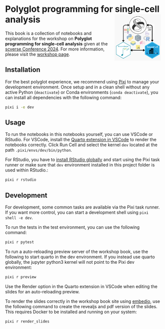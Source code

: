 # Polyglot programming for single-cell analysis <img src="assets/cover.svg" align ="right" alt="" width ="150"/>

This book is a collection of notebooks and explanations for the workshop on **Polyglot programming for single-cell analysis** given at the [scverse Conference 2024](https://scverse.org/conference2024). For more information, please visit the [workshop page](https://cfp.scverse.org/2024/talk/AWKXCB/).

## Installation

For the best polyglot experience, we recommend using [Pixi](https://pixi.sh/latest/) to manage your development environment. Once setup and in a clean shell without any active Python (`deactivate`) or Conda environments (`conda deactivate`), you can install all dependencies with the following command:

```bash
pixi i -e dev
```

## Usage

To run the notebooks in this notebooks yourself, you can use VSCode or RStudio. For VSCode, install the [Quarto extension in VSCode](https://quarto.org/docs/tools/vscode.html) to render the notebooks correctly. Click Run Cell and select the kernel `dev` located at the path `.pixi/envs/dev/bin/python`.

For RStudio, you have to [install RStudio globally](https://quarto.org/docs/tools/rstudio.html) and start using the Pixi task runner or make sure that `dev` environment installed in this project folder is used within RStudio.:

```bash
pixi r rstudio
```

## Development

For development, some common tasks are available via the Pixi task runner. If you want more control, you can start a development shell using `pixi shell -e dev`.

To run the tests in the test environment, you can use the following command:
```bash
pixi r pytest
```

To run a auto-reloading preview server of the workshop book, use the following to start quarto in the dev environment. If you instead use quarto globally, the jupyter python3 kernel will not point to the Pixi dev environment:

```bash
pixi r preview
```

Use the Render option in the Quarto extension in VSCode when editing the slides for an auto-reloading preview.

To render the slides correctly in the workshop book site using [embedio](https://github.com/coatless-quarto/embedio), use the following command to create the revealjs and pdf version of the slides. This requires Docker to be installed and running on your system:

```bash
pixi r render_slides
```